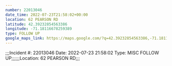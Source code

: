 ```yaml
---
number: 22013046
date_time: 2022-07-23T21:58:02+00:00
location: 62 PEARSON RD
latitude: 42.39232854563386
longitude: -71.18116678259389
type: FOLLOW UP
google_maps_link: https://maps.google.com/?q=42.39232854563386,-71.18116678259389
---
```


;;;Incident #: 22013046  Date: 2022-07-23 21:58:02   Type: MISC FOLLOW UP;;;;;;Location: 62 PEARSON RD;;;

